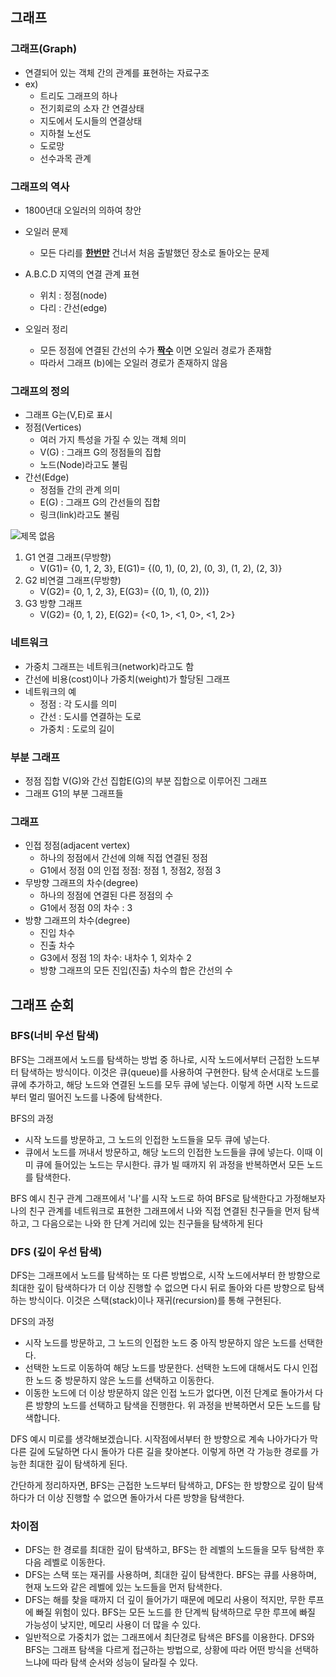 ## 그래프

### 그래프(Graph)

- 연결되어 있는 객체 간의 관계를 표현하는 자료구조
- ex)
  - 트리도 그래프의 하나
  - 전기회로의 소자 간 연결상태
  - 지도에서 도시들의 연결상태
  - 지하철 노선도
  - 도로망
  - 선수과목 관계

### 그래프의 역사

- 1800년대 오일러의 의하여 창안
- 오일러 문제
  - 모든 다리를 **<u>한번만</u>** 건너서 처음 출발했던 장소로 돌아오는 문제
- A.B.C.D 지역의 연결 관계 표현

  - 위치 : 정점(node)
  - 다리 : 간선(edge)

- 오일러 정리
  - 모든 정점에 연결된 간선의 수가 **<u>짝수</u>** 이면 오일러 경로가 존재함
  - 따라서 그래프 (b)에는 오일러 경로가 존재하지 않음

### 그래프의 정의

- 그래프 G는(V,E)로 표시
- 정점(Vertices)
  - 여러 가지 특성을 가질 수 있는 객체 의미
  - V(G) : 그래프 G의 정점들의 집합
  - 노드(Node)라고도 불림
- 간선(Edge)
  - 정점들 간의 관계 의미
  - E(G) : 그래프 G의 간선들의 집합
  - 링크(link)라고도 불림

![제목 없음](https://user-images.githubusercontent.com/79856225/168711953-635a1057-6b03-4aa1-b566-170dab1bd87c.png)

1.  G1 연결 그래프(무방향)
    - V(G1)= {0, 1, 2, 3}, E(G1)= {(0, 1), (0, 2), (0, 3), (1, 2), (2, 3)}
2.  G2 비연결 그래프(무방향)
    - V(G2)= {0, 1, 2, 3}, E(G3)= {(0, 1), (0, 2))}
3.  G3 방향 그래프
    - V(G2)= {0, 1, 2}, E(G2)= {<0, 1>, <1, 0>, <1, 2>}

### 네트워크

- 가중치 그래프는 네트워크(network)라고도 함
- 간선에 비용(cost)이나 가중치(weight)가 할당된 그래프
- 네트워크의 예
  - 정점 : 각 도시를 의미
  - 간선 : 도시를 연결하는 도로
  - 가중치 : 도로의 길이

### 부분 그래프

- 정점 집합 V(G)와 간선 집합E(G)의 부분 집합으로 이루어진 그래프
- 그래프 G1의 부분 그래프들

### 그래프

- 인접 정점(adjacent vertex)
  - 하나의 정점에서 간선에 의해 직접 연결된 정점
  - G1에서 정점 0의 인접 정점: 정점 1, 정점2, 정점 3
- 무방향 그래프의 차수(degree)
  - 하나의 정점에 연결된 다른 정점의 수
  - G1에서 정점 0의 차수 : 3
- 방향 그래프의 차수(degree)
  - 진입 차수
  - 진출 차수
  - G3에서 정점 1의 차수: 내차수 1, 외차수 2
  - 방향 그래프의 모든 진입(진출) 차수의 합은 간선의 수

## 그래프 순회
### BFS(너비 우선 탐색)
BFS는 그래프에서 노드를 탐색하는 방법 중 하나로, 시작 노드에서부터 근접한 노드부터 탐색하는 방식이다. 이것은 큐(queue)를 사용하여 구현한다. 탐색 순서대로 노드를 큐에 추가하고, 해당 노드와 연결된 노드를 모두 큐에 넣는다. 이렇게 하면 시작 노드로부터 멀리 떨어진 노드를 나중에 탐색한다.

BFS의 과정

- 시작 노드를 방문하고, 그 노드의 인접한 노드들을 모두 큐에 넣는다.
- 큐에서 노드를 꺼내서 방문하고, 해당 노드의 인접한 노드들을 큐에 넣는다. 이때 이미 큐에 들어있는 노드는 무시한다.
큐가 빌 때까지 위 과정을 반복하면서 모든 노드를 탐색한다.

BFS 예시
친구 관계 그래프에서 '나'를 시작 노드로 하여 BFS로 탐색한다고 가정해보자 나의 친구 관계를 네트워크로 표현한 그래프에서 나와 직접 연결된 친구들을 먼저 탐색하고, 그 다음으로는 나와 한 단계 거리에 있는 친구들을 탐색하게 된다

### DFS (깊이 우선 탐색)
DFS는 그래프에서 노드를 탐색하는 또 다른 방법으로, 시작 노드에서부터 한 방향으로 최대한 깊이 탐색하다가 더 이상 진행할 수 없으면 다시 뒤로 돌아와 다른 방향으로 탐색하는 방식이다. 이것은 스택(stack)이나 재귀(recursion)를 통해 구현된다.

DFS의 과정

- 시작 노드를 방문하고, 그 노드의 인접한 노드 중 아직 방문하지 않은 노드를 선택한다.
- 선택한 노드로 이동하여 해당 노드를 방문한다. 선택한 노드에 대해서도 다시 인접한 노드 중 방문하지 않은 노드를 선택하고 이동한다.
- 이동한 노드에 더 이상 방문하지 않은 인접 노드가 없다면, 이전 단계로 돌아가서 다른 방향의 노드를 선택하고 탐색을 진행한다.
위 과정을 반복하면서 모든 노드를 탐색합니다.

DFS 예시
미로를 생각해보겠습니다. 시작점에서부터 한 방향으로 계속 나아가다가 막다른 길에 도달하면 다시 돌아가 다른 길을 찾아본다. 이렇게 하면 각 가능한 경로를 가능한 최대한 깊이 탐색하게 된다.

간단하게 정리하자면, BFS는 근접한 노드부터 탐색하고, DFS는 한 방향으로 깊이 탐색하다가 더 이상 진행할 수 없으면 돌아가서 다른 방향을 탐색한다.

### 차이점

- DFS는 한 경로를 최대한 깊이 탐색하고, BFS는 한 레벨의 노드들을 모두 탐색한 후 다음 레벨로 이동한다.
- DFS는 스택 또는 재귀를 사용하며, 최대한 깊이 탐색한다. BFS는 큐를 사용하며, 현재 노드와 같은 레벨에 있는 노드들을 먼저 탐색한다.
- DFS는 해를 찾을 때까지 더 깊이 들어가기 때문에 메모리 사용이 적지만, 무한 루프에 빠질 위험이 있다. BFS는 모든 노드를 한 단계씩 탐색하므로 무한 루프에 빠질 가능성이 낮지만, 메모리 사용이 더 많을 수 있다.
- 일반적으로 가중치가 없는 그래프에서 최단경로 탐색은 BFS를 이용한다.
DFS와 BFS는 그래프 탐색을 다르게 접근하는 방법으로, 상황에 따라 어떤 방식을 선택하느냐에 따라 탐색 순서와 성능이 달라질 수 있다.